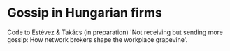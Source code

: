 # Gossip in Hungarian firms

Code to Estévez & Takács (in preparation) 'Not receiving but sending more gossip: How network brokers shape the workplace grapevine'.
